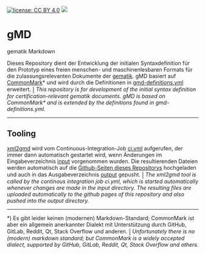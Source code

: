 [![license: CC BY 4.0](https://img.shields.io/badge/license-CC_BY_4.0-brightgreen.svg)](https://creativecommons.org/licenses/by/4.0/)
[![](https://github.com/volkerdoerr/gmd/actions/workflows/continous-integration.yml/badge.svg)](https://github.com/volkerdoerr/gmd/actions/workflows/continous-integration.yml)

# gMD

gematik Markdown

Dieses Repository dient der Entwicklung der initialen Syntaxdefinition für den Prototyp eines freien menschen- und maschinenlesbaren Formats für die zulassungsrelevanten Dokumente der [gematik](https://www.gematik.de). gMD basiert auf [CommonMark](https://commonmark.org)* und wird durch die Definitionen in [gmd-definitions.yml](gmd-definitions.yml) erweitert. ⸾ _This repository is for development of the initial syntax definition for certification-relevant gematik documents. gMD is based on CommonMark* and is extended by the definitions found in gmd-definitions.yml._

---

## Tooling

[xml2gmd](https://www.to-be-implemeted.com) wird vom Continuous-Integration-Job [ci.yml](.github/workflows/converter.yml) aufgerufen, der immer dann automatisch gestartet wird, wenn Änderungen im Eingabeverzeichnis [input](input) vorgenommen wurden. Die resultierenden Dateien werden automatisch auf die [Github-Seiten dieses Repositorys](https://volkerdoerr.github.io/gmd/) hochgeladen und auch in das Ausgabeverzeichnis [output](output) gepusht. ⸾ _The xml2gmd tool is called by the continous integration job ci.yml, which is started automatically whenever changes are made in the input directory. The resulting files are uploaded automatically to the github pages of this repository and also pushed into the output directory._

---

*) Es gibt leider keinen (modernen) Markdown-Standard; CommonMark ist aber ein allgemein anerkannter Dialekt mit Unterstützung durch GitHub, GitLab, Reddit, Qt, Stack Overflow und anderen. ⸾ _Unfortunately there is no (modern) markdown standard; but CommonMark is a widely accepted dialect, supported by GitHub, GitLab, Reddit, Qt, Stack Overflow and others._
